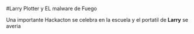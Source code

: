 #Larry Plotter y EL malware de Fuego

Una importante Hackacton se celebra en la escuela y el portatil de **Larry** se averia
